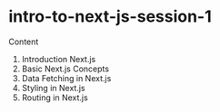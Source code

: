 # intro-to-next-js-session-1

Content
1. Introduction Next.js
2. Basic Next.js Concepts
3. Data Fetching in Next.js
4. Styling in Next.js
5. Routing in Next.js